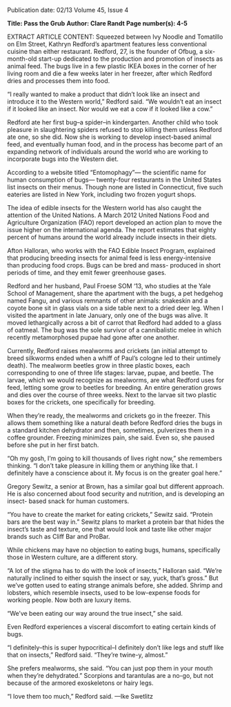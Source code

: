 Publication date: 02/13
Volume 45, Issue 4

**Title: Pass the Grub**
**Author: Clare Randt**
**Page number(s): 4-5**

EXTRACT ARTICLE CONTENT:
Squeezed between Ivy Noodle and Tomatillo on 
Elm Street, Kathryn Redford’s apartment features less 
conventional cuisine than either restaurant. Redford, 
27, is the founder of Ofbug, a six-month-old start-up 
dedicated to the production and promotion of insects 
as animal feed. The bugs live in a few plastic IKEA 
boxes in the corner of her living room and die a few 
weeks later in her freezer, after which Redford dries and 
processes them into food.

“I really wanted to make a product that didn’t look 
like an insect and introduce it to the Western world,” 
Redford said. “We wouldn’t eat an insect if it looked like 
an insect. Nor would we eat a cow if it looked like a 
cow.”

Redford ate her first bug–a spider–in kindergarten. 
Another child who took pleasure in slaughtering spiders 
refused to stop killing them unless Redford ate one, so 
she did. Now she is working to develop insect-based 
animal feed, and eventually human food, and in the 
process has become part of an expanding network 
of individuals around the world who are working to 
incorporate bugs into the Western diet.

According to a website titled “Entomophagy”—
the scientific name for human consumption of bugs—
twenty-four restaurants in the United States list insects 
on their menus. Though none are listed in Connecticut, 
five such eateries are listed in New York, including two 
frozen yogurt shops. 

The idea of edible insects for the Western world 
has also caught the attention of the United Nations. 
A March 2012 United Nations Food and Agriculture 
Organization (FAO) report developed an action plan to 
move the issue higher on the international agenda. The 
report estimates that eighty percent of humans around 
the world already include insects in their diets.

Afton Halloran, who works with the FAO Edible 
Insect Program, explained that producing breeding 
insects for animal feed is less energy-intensive than 
producing food crops. Bugs can be bred and mass-
produced in short periods of time, and they emit fewer 
greenhouse gases.

Redford and her husband, Paul Froese SOM ‘13, 
who studies at the Yale School of Management, share 
the apartment with the bugs, a pet hedgehog named 
Fangu, and various remnants of other animals: snakeskin 
and a coyote bone sit in glass vials on a side table next 
to a dried deer leg. When I visited the apartment in 
late January, only one of the bugs was alive. It moved 
lethargically across a bit of carrot that Redford had added 
to a glass of oatmeal. The bug was the sole survivor of 
a cannibalistic melee in which recently metamorphosed 
pupae had gone after one another.

Currently, Redford raises mealworms and crickets 
(an initial attempt to breed silkworms ended when a 
whiff of Paul’s cologne led to their untimely death). 
The mealworm beetles grow in three plastic boxes, 
each corresponding to one of three life stages: larvae, 
pupae, and beetle. The larvae, which we would recognize 
as mealworms, are what Redford uses for feed, letting 
some grow to beetles for breeding. An entire generation 
grows and dies over the course of three weeks. Next 
to the larvae sit two plastic boxes for the crickets, one 
specifically for breeding. 

When they’re ready, the mealworms and crickets go 
in the freezer. This allows them something like a natural 
death before Redford dries the bugs in a standard kitchen 
dehydrator and then, sometimes, pulverizes them in a 
coffee grounder. Freezing minimizes pain, she said. 
Even so, she paused before she put in her first batch.


“Oh my gosh, I’m going to kill thousands of 
lives right now,” she remembers thinking. “I don’t take 
pleasure in killing them or anything like that. I definitely 
have a conscience about it. My focus is on the greater 
goal here.” 

Gregory Sewitz, a senior at Brown, has a similar 
goal but different approach. He is also concerned about 
food security and nutrition, and is developing an insect-
based snack for human customers. 

“You have to create the market for eating crickets,” 
Sewitz said. “Protein bars are the best way in.” Sewitz 
plans to market a protein bar that hides the insect’s taste 
and texture, one that would look and taste like other 
major brands such as Cliff Bar and ProBar. 

While chickens may have no objection to eating 
bugs, humans, specifically those in Western culture, are 
a different story.

“A lot of the stigma has to do with the look of 
insects,” Halloran said. “We’re naturally inclined to either 
squish the insect or say, yuck, that’s gross.” But we’ve 
gotten used to eating strange animals before, she added. 
Shrimp and lobsters, which resemble insects, used to be 
low-expense foods for working people. Now both are 
luxury items.

“We’ve been eating our way around the true insect,” 
she said.

Even Redford experiences a visceral discomfort to 
eating certain kinds of bugs.

“I definitely–this is super hypocritical–I definitely 
don’t like legs and stuff like that on insects,” Redford 
said. “They’re twine-y, almost.”

She prefers mealworms, she said. “You can just pop 
them in your mouth when they’re dehydrated.” Scorpions 
and tarantulas are a no-go, but not because of the 
armored exoskeletons or hairy legs. 

“I love them too much,” Redford said.
—Ike Swetlitz